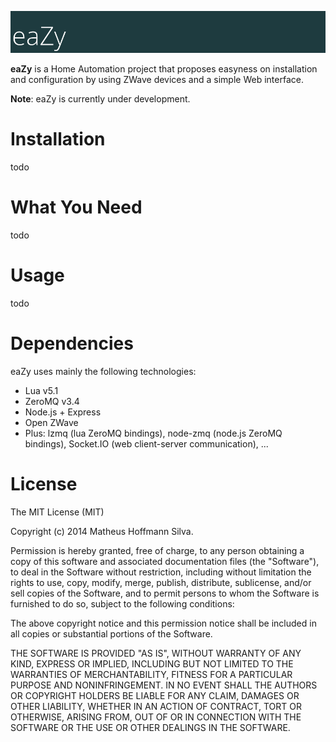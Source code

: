 ![eaZy](docs/images/banner.png)

<b>eaZy</b> is a Home Automation project that proposes easyness on installation and
configuration by using ZWave devices and a simple Web interface.

<b>Note</b>: eaZy is currently under development.

# Installation
todo

# What You Need
todo

# Usage
todo

# Dependencies
eaZy uses mainly the following technologies:

+ Lua v5.1
+ ZeroMQ v3.4
+ Node.js \+ Express
+ Open ZWave
+ Plus: lzmq (lua ZeroMQ bindings), node-zmq (node.js ZeroMQ bindings), Socket.IO
(web client-server communication), ...

# License
The MIT License (MIT)

Copyright (c) 2014 Matheus Hoffmann Silva.

Permission is hereby granted, free of charge, to any person obtaining a copy of
this software and associated documentation files (the "Software"), to deal in
the Software without restriction, including without limitation the rights to
use, copy, modify, merge, publish, distribute, sublicense, and/or sell copies of
the Software, and to permit persons to whom the Software is furnished to do so,
subject to the following conditions:

The above copyright notice and this permission notice shall be included in all
copies or substantial portions of the Software.

THE SOFTWARE IS PROVIDED "AS IS", WITHOUT WARRANTY OF ANY KIND, EXPRESS OR
IMPLIED, INCLUDING BUT NOT LIMITED TO THE WARRANTIES OF MERCHANTABILITY, FITNESS
FOR A PARTICULAR PURPOSE AND NONINFRINGEMENT. IN NO EVENT SHALL THE AUTHORS OR
COPYRIGHT HOLDERS BE LIABLE FOR ANY CLAIM, DAMAGES OR OTHER LIABILITY, WHETHER
IN AN ACTION OF CONTRACT, TORT OR OTHERWISE, ARISING FROM, OUT OF OR IN
CONNECTION WITH THE SOFTWARE OR THE USE OR OTHER DEALINGS IN THE SOFTWARE.
